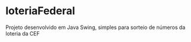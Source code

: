 # loteriaFederal
Projeto desenvolvido em Java Swing, simples para sorteio de números da loteria da CEF
